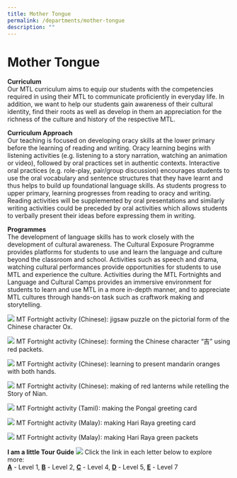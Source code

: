 ```yaml
---
title: Mother Tongue
permalink: /departments/mother-tongue
description: ""
---
```

# **Mother Tongue**

**Curriculum**  
Our MTL curriculum aims to equip our students with the competencies required in using their MTL to communicate proficiently in everyday life. In addition, we want to help our students gain awareness of their cultural identity, find their roots as well as develop in them an appreciation for the richness of the culture and history of the respective MTL.

**Curriculum Approach**  
Our teaching is focused on developing oracy skills at the lower primary before the learning of reading and writing. Oracy learning begins with listening activities (e.g. listening to a story narration, watching an animation or video), followed by oral practices set in authentic contexts. Interactive oral practices (e.g. role-play, pair/group discussion) encourages students to use the oral vocabulary and sentence structures that they have learnt and thus helps to build up foundational language skills. As students progress to upper primary, learning progresses from reading to oracy and writing. Reading activities will be supplemented by oral presentations and similarly writing activities could be preceded by oral activities which allows students to verbally present their ideas before expressing them in writing.

**Programmes**  
The development of language skills has to work closely with the development of cultural awareness. The Cultural Exposure Programme provides platforms for students to use and learn the language and culture beyond the classroom and school. Activities such as speech and drama, watching cultural performances provide opportunities for students to use MTL and experience the culture. Activities during the MTL Fortnights and Language and Cultural Camps provides an immersive environment for students to learn and use MTL in a more in-depth manner, and to appreciate MTL cultures through hands-on task such as craftwork making and storytelling.

![](/images/MT_chinese_pic01.jpg)
MT Fortnight activity (Chinese): jigsaw puzzle on the pictorial form of the Chinese character Ox.

![](/images/MT_chinese_pic03.jpg)
MT Fortnight activity (Chinese): forming the Chinese character “吉” using red packets.

![](/images/MT_chinese_pic04.jpg)
MT Fortnight activity (Chinese): learning to present mandarin oranges with both hands.

![](/images/MT_chinese_pic05.jpg)
MT Fortnight activity (Chinese): making of red lanterns while retelling the Story of Nian.

![](/images/MTF%20activityTamil_Pongal%20card.jpg)
MT Fortnight activity (Tamil): making the Pongal greeting card

![](/images/MTF%20activityMalay_HariRaya_GreetingCart.jpg)
MT Fortnight activity (Malay): making Hari Raya greeting card

![](/images/MTF%20activityMalay_HariRaya_GreenPacket.jpg)
MT Fortnight activity (Malay): making Hari Raya green packets

**I am a little Tour Guide**
![](/images/Little%20Tour%20Guide%20poster.jpg)
Click the link in each letter below to explore more:   
[**A**](https://www.thinglink.com/card/1601590443823333379) \- Level 1, [**B**](https://www.thinglink.com/card/1601590550530621443) \- Level 2, [**C**](https://www.thinglink.com/card/1601590664309506051) \- Level 4, [**D**](https://www.thinglink.com/card/1603704273437196291) \- Level 5, [**E**](https://www.thinglink.com/card/1601590849827766275) \- Level 7
